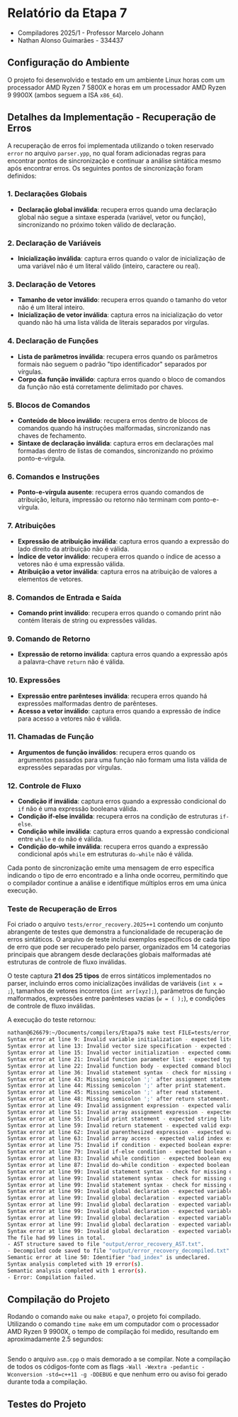 # Relatório da Etapa 7

- Compiladores 2025/1 - Professor Marcelo Johann
- Nathan Alonso Guimarães - 334437

## Configuração do Ambiente

O projeto foi desenvolvido e testado em um ambiente Linux horas com um processador AMD Ryzen 7 5800X e horas em um processador AMD Ryzen 9 9900X (ambos seguem a ISA `x86_64`).

## Detalhes da Implementação - Recuperação de Erros

A recuperação de erros foi implementada utilizando o token reservado `error` no arquivo `parser.ypp`, no qual foram adicionadas regras para encontrar pontos de sincronização e continuar a análise sintática mesmo após encontrar erros. Os seguintes pontos de sincronização foram definidos:

### 1. Declarações Globais

- **Declaração global inválida**: recupera erros quando uma declaração global não segue a sintaxe esperada (variável, vetor ou função), sincronizando no próximo token válido de declaração.

### 2. Declaração de Variáveis

- **Inicialização inválida**: captura erros quando o valor de inicialização de uma variável não é um literal válido (inteiro, caractere ou real).

### 3. Declaração de Vetores

- **Tamanho de vetor inválido**: recupera erros quando o tamanho do vetor não é um literal inteiro.
- **Inicialização de vetor inválida**: captura erros na inicialização do vetor quando não há uma lista válida de literais separados por vírgulas.

### 4. Declaração de Funções

- **Lista de parâmetros inválida**: recupera erros quando os parâmetros formais não seguem o padrão "tipo identificador" separados por vírgulas.
- **Corpo da função inválido**: captura erros quando o bloco de comandos da função não está corretamente delimitado por chaves.

### 5. Blocos de Comandos

- **Conteúdo de bloco inválido**: recupera erros dentro de blocos de comandos quando há instruções malformadas, sincronizando nas chaves de fechamento.
- **Sintaxe de declaração inválida**: captura erros em declarações mal formadas dentro de listas de comandos, sincronizando no próximo ponto-e-vírgula.

### 6. Comandos e Instruções

- **Ponto-e-vírgula ausente**: recupera erros quando comandos de atribuição, leitura, impressão ou retorno não terminam com ponto-e-vírgula.

### 7. Atribuições

- **Expressão de atribuição inválida**: captura erros quando a expressão do lado direito da atribuição não é válida.
- **Índice de vetor inválido**: recupera erros quando o índice de acesso a vetores não é uma expressão válida.
- **Atribuição a vetor inválida**: captura erros na atribuição de valores a elementos de vetores.

### 8. Comandos de Entrada e Saída

- **Comando print inválido**: recupera erros quando o comando print não contém literais de string ou expressões válidas.

### 9. Comando de Retorno

- **Expressão de retorno inválida**: captura erros quando a expressão após a palavra-chave `return` não é válida.

### 10. Expressões

- **Expressão entre parênteses inválida**: recupera erros quando há expressões malformadas dentro de parênteses.
- **Acesso a vetor inválido**: captura erros quando a expressão de índice para acesso a vetores não é válida.

### 11. Chamadas de Função

- **Argumentos de função inválidos**: recupera erros quando os argumentos passados para uma função não formam uma lista válida de expressões separadas por vírgulas.

### 12. Controle de Fluxo

- **Condição if inválida**: captura erros quando a expressão condicional do `if` não é uma expressão booleana válida.
- **Condição if-else inválida**: recupera erros na condição de estruturas `if-else`.
- **Condição while inválida**: captura erros quando a expressão condicional entre `while` e `do` não é válida.
- **Condição do-while inválida**: recupera erros quando a expressão condicional após `while` em estruturas `do-while` não é válida.

Cada ponto de sincronização emite uma mensagem de erro específica indicando o tipo de erro encontrado e a linha onde ocorreu, permitindo que o compilador continue a análise e identifique múltiplos erros em uma única execução.

### Teste de Recuperação de Erros

Foi criado o arquivo `tests/error_recovery.2025++1` contendo um conjunto abrangente de testes que demonstra a funcionalidade de recuperação de erros sintáticos. O arquivo de teste inclui exemplos específicos de cada tipo de erro que pode ser recuperado pelo parser, organizados em 14 categorias principais que abrangem desde declarações globais malformadas até estruturas de controle de fluxo inválidas.

O teste captura **21 dos 25 tipos** de erros sintáticos implementados no parser, incluindo erros como inicializações inválidas de variáveis (`int x = ;`), tamanhos de vetores incorretos (`int arr[xyz];`), parâmetros de função malformados, expressões entre parênteses vazias (`w = ( );`), e condições de controle de fluxo inválidas.

A execução do teste retornou:

``` bash
nathan@626679:~/Documents/compilers/Etapa7$ make test FILE=tests/error_recovery.2025++1 
Syntax error at line 9: Invalid variable initialization - expected literal value (integer, character, or real).
Syntax error at line 13: Invalid vector size specification - expected integer literal for array size.
Syntax error at line 15: Invalid vector initialization - expected comma-separated list of literal values.
Syntax error at line 21: Invalid function parameter list - expected type-identifier pairs separated by commas.
Syntax error at line 22: Invalid function body - expected command block enclosed in braces '{}'.
Syntax error at line 36: Invalid statement syntax - check for missing operators, identifiers, or semicolons.
Syntax error at line 43: Missing semicolon ';' after assignment statement.
Syntax error at line 44: Missing semicolon ';' after print statement.
Syntax error at line 45: Missing semicolon ';' after read statement.
Syntax error at line 48: Missing semicolon ';' after return statement.
Syntax error at line 49: Invalid assignment expression - expected valid expression on right side of '='.
Syntax error at line 51: Invalid array assignment expression - expected valid expression on right side of '='.
Syntax error at line 55: Invalid print statement - expected string literals or expressions to print.
Syntax error at line 59: Invalid return statement - expected valid expression after 'return' keyword.
Syntax error at line 62: Invalid parenthesized expression - expected valid expression inside parentheses.
Syntax error at line 63: Invalid array access - expected valid index expression inside square brackets.
Syntax error at line 75: Invalid if condition - expected boolean expression inside parentheses.
Syntax error at line 79: Invalid if-else condition - expected boolean expression inside parentheses.
Syntax error at line 83: Invalid while condition - expected boolean expression between 'while' and 'do' keywords.
Syntax error at line 87: Invalid do-while condition - expected boolean expression after 'while' keyword.
Syntax error at line 99: Invalid statement syntax - check for missing operators, identifiers, or semicolons.
Syntax error at line 99: Invalid statement syntax - check for missing operators, identifiers, or semicolons.
Syntax error at line 99: Invalid statement syntax - check for missing operators, identifiers, or semicolons.
Syntax error at line 99: Invalid global declaration - expected variable, vector, or function declaration.
Syntax error at line 99: Invalid global declaration - expected variable, vector, or function declaration.
Syntax error at line 99: Invalid global declaration - expected variable, vector, or function declaration.
Syntax error at line 99: Invalid global declaration - expected variable, vector, or function declaration.
Syntax error at line 99: Invalid global declaration - expected variable, vector, or function declaration.
Syntax error at line 99: Invalid global declaration - expected variable, vector, or function declaration.
Syntax error at line 99: Invalid global declaration - expected variable, vector, or function declaration.
The file had 99 lines in total.
- AST structure saved to file "output/error_recovery_AST.txt".
- Decompiled code saved to file "output/error_recovery_decompiled.txt".
Semantic error at line 50: Identifier "bad_index" is undeclared.
Syntax analysis completed with 19 error(s).
Semantic analysis completed with 1 error(s).
- Error: Compilation failed.
```

## Compilação do Projeto

Rodando o comando `make` ou `make etapa7`, o projeto foi compilado. Utilizando o comando `time make` em um computador com o processador AMD Ryzen 9 9900X, o tempo de compilação foi medido, resultando em aproximadamente 2.5 segundos:

``` bash

```

Sendo o arquivo `asm.cpp` o mais demorado a se compilar. Note a compilação de todos os códigos-fonte com as flags `-Wall -Wextra -pedantic -Wconversion -std=c++11 -g -DDEBUG` e que nenhum erro ou aviso foi gerado durante toda a compilação.

## Testes do Projeto
